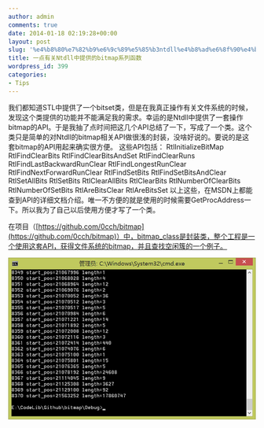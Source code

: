 ```yaml
---
author: admin
comments: true
date: 2014-01-18 02:19:28+00:00
layout: post
slug: '%e4%b8%80%e7%82%b9%e6%9c%89%e5%85%b3ntdll%e4%b8%ad%e6%8f%90%e4%be%9b%e7%9a%84bitmap%e7%b3%bb%e5%88%97%e5%87%bd%e6%95%b0'
title: 一点有关Ntdll中提供的bitmap系列函数
wordpress_id: 399
categories:
- Tips
---
```


我们都知道STL中提供了一个bitset类，但是在我真正操作有关文件系统的时候，发现这个类提供的功能并不能满足我的需求。幸运的是Ntdll中提供了一套操作bitmap的API。于是我抽了点时间把这几个API总结了一下，写成了一个类。这个类只是简单的对Ntdll的bitmap相关API做很浅的封装，没啥好说的。要说的是这套bitmap的API用起来确实很方便。
这些API包括：
RtlInitializeBitMap
RtlFindClearBits
RtlFindClearBitsAndSet
RtlFindClearRuns
RtlFindLastBackwardRunClear
RtlFindLongestRunClear
RtlFindNextForwardRunClear
RtlFindSetBits
RtlFindSetBitsAndClear
RtlSetAllBits
RtlSetBits
RtlClearAllBits
RtlClearBits
RtlNumberOfClearBits
RtlNumberOfSetBits
RtlAreBitsClear
RtlAreBitsSet
以上这些，在MSDN上都能查到API的详细文档介绍。唯一不方便的就是使用的时候需要GetProcAddress一下。所以我为了自己以后使用方便才写了一个类。

在项目（[https://github.com/0cch/bitmap](https://github.com/0cch/bitmap)）中，bitmap_class是封装类，整个工程是一个使用这套API，获得文件系统的bitmap，并且查找空闲簇的一个例子。

[![2014-01-18_101801](/uploads/2014/01/2014-01-18_101801.png)](/uploads/2014/01/2014-01-18_101801.png)
